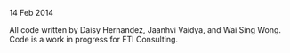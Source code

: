 14 Feb 2014

All code written by Daisy Hernandez, Jaanhvi Vaidya, and Wai Sing Wong.
Code is a work in progress for FTI Consulting.
